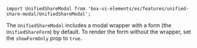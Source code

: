 `import UnifiedShareModal from 'box-ui-elements/es/features/unified-share-modal/UnifiedShareModal';`

The `UnifiedShareModal` includes a modal wrapper with a form (the `UnifiedShareForm`) by default. To render the form without the wrapper, set the `showFormOnly` prop to `true`.
